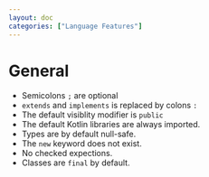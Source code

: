 ```yaml
---
layout: doc
categories: ["Language Features"]
---
```

# General

* Semicolons `;` are optional
* `extends` and `implements` is replaced by colons `:`
* The default visiblity modifier is `public`
* The default Kotlin libraries are always imported.
* Types are by default null-safe.
* The `new` keyword does not exist.
* No checked expections.
* Classes are `final` by default.
